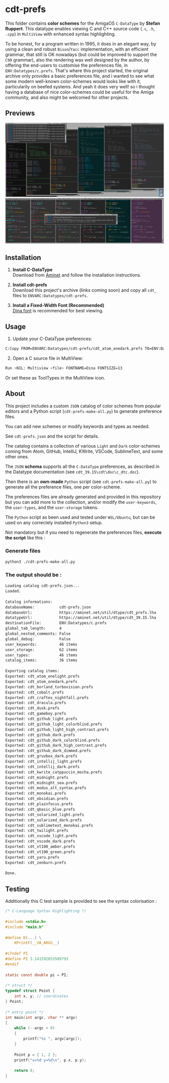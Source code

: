 # cdt-prefs

This folder contains **color schemes** for the AmigaOS `C-DataType` by **Stefan Ruppert**. This datatype enables viewing C and C++ source code (`.c`, `.h`, `.cpp`) in `MultiView` with enhanced syntax highlighting.

To be honest, for a program written in 1995, it does in an elegant way, by using a clean and robust `Bison`/`Yacc` implementation, with an efficient grammar, that still is OK nowadays (but could be improved to support the `C99` grammar), also the rendering was well designed by the author, by offering the end-users to customise the preferences file, in `ENV:Datatypes/c.prefs`. That's where this project started, the original archive only provides a basic preferences file, and i wanted to see what some modern well-known color-schemes would looks like with it, particularily on beefed systems. And yeah it does very well! so i thought having a database of nice color-schemes could be useful for the Amiga community, and also might be welcomed for other projects.

## Previews
![Preview](cdt-prefs-1.png?raw=true)
![Preview](cdt-prefs-2.png?raw=true)

## Installation

1. **Install C-DataType**  
   Download from [Aminet](https://aminet.net/util/dtype/cdt_39.15.lha) and follow the installation instructions.

2. **Install cdt-prefs**  
   Download this project's archive (links coming soon) and copy all `cdt_` files to `ENVARC:Datatypes/cdt-prefs`.

3. **Install a Fixed-Width Font (Recommended)**  
   [Dina font](https://aminet.net/text/bfont/Dina.lha) is recommended for best viewing.

## Usage

1. Update your C-DataType preferences:
```sh
C:Copy FROM=ENVARC:Datatypes/cdt-prefs/cdt_atom_onedark.prefs TO=ENV:Datatypes/c.prefs
```

2. Open a C source file in MultiView:
```sh
Run >NIL: Multiview <file> FONTNAME=Dina FONTSIZE=13
```

Or set these as ToolTypes in the MultiView icon.

## About

This project includes a custom `JSON` catalog of color schemes from popular editors and a Python script (`cdt-prefs-make-all.py`) to generate preference files.

You can add new schemes or modify keywords and types as needed.

See `cdt-prefs.json` and the script for details.

The catalog contains a collection of various `Light` and `Dark` color-schemes coming from Atom, GitHub, IntelliJ, KWrite, VSCode, SublimeText, and some other ones.

The `JSON` __schema__ supports all the `C-DataType` preferences, as described in the Datatype documentation (see `cdt_39.15\cdt\doc\c_dtc.doc`).

Then there is an __own-made__ `Python` script (see `cdt-prefs-make-all.py`) to generate all the preference files, one per color-scheme.

The preferences files are already generated and provided in this repository but you can add more to the collection, and/or modify the `user-keywords`, the `user-types`, and the `user-storage` tokens.

The `Python` script as been used and tested under `WSL/Ubuntu`, but can be used on any correctely installed `Python3` setup.

Not mandatory but if you need to regenerate the preferences files, __execute the script__ like this :

### Generate files

```sh
python3 ./cdt-prefs-make-all.py
```

### The output should be :

```sh
Loading catalog cdt-prefs.json...
Loaded.

Catalog informations:
databaseName:           cdt-prefs.json
databaseUrl:            https://aminet.net/util/dtype/cdt_prefs.lha
datatypeUrl:            https://aminet.net/util/dtype/cdt_39.15.lha
destinationFile:        ENV:Datatypes/c.prefs
global_tab_length:      4
global_nested_comments: False
global_debug:           False
user_keywords:          46 items
user_storage:           62 items
user_types:             46 items
catalog_items:          36 items

Exporting catalog items:
Exported: cdt_atom_onelight.prefs
Exported: cdt_atom_onedark.prefs
Exported: cdt_borland_turbovision.prefs
Exported: cdt_cobalt.prefs
Exported: cdt_craftex_nightfall.prefs
Exported: cdt_dracula.prefs
Exported: cdt_dusk.prefs
Exported: cdt_gameboy.prefs
Exported: cdt_github_light.prefs
Exported: cdt_github_light_colorblind.prefs
Exported: cdt_github_light_high_contrast.prefs
Exported: cdt_github_dark.prefs
Exported: cdt_github_dark_colorblind.prefs
Exported: cdt_github_dark_high_contrast.prefs
Exported: cdt_github_dark_dimmed.prefs
Exported: cdt_gruvbox_dark.prefs
Exported: cdt_intellij_light.prefs
Exported: cdt_intellij_dark.prefs
Exported: cdt_kwrite_catppuccin_mocha.prefs
Exported: cdt_midnight.prefs
Exported: cdt_midnight_sea.prefs
Exported: cdt_modus_alt_syntax.prefs
Exported: cdt_monokai.prefs
Exported: cdt_obsidian.prefs
Exported: cdt_plainfocus.prefs
Exported: cdt_qbasic_blue.prefs
Exported: cdt_solarized_light.prefs
Exported: cdt_solarized_dark.prefs
Exported: cdt_sublimetext_monokai.prefs
Exported: cdt_twilight.prefs
Exported: cdt_vscode_light.prefs
Exported: cdt_vscode_dark.prefs
Exported: cdt_vt100_amber.prefs
Exported: cdt_vt100_green.prefs
Exported: cdt_yaru.prefs
Exported: cdt_zenburn.prefs

Done.
```

## Testing

Additionally this C test sample is provided to see the syntax colorisation :

```c
/* C-Language Syntax Highlighting */

#include <stdio.h>
#include "main.h"

#define D(...) \
    KPrintF(__VA_ARGS__)

#ifndef PI
#define PI 3.141592653589793
#endif

static const double pi = PI;

/* struct */
typedef struct Point {
    int x, y; // coordinates
} Point;

/* entry point */
int main(int argc, char ** argv)
{
    while (--argc > 0)
    {
        printf("%s ", argv[argc]);
    }
    
    Point p = { 1, 2 };
    printf("x=%d y=%d\n", p.x, p.y);
    
    return 0;
}
```
